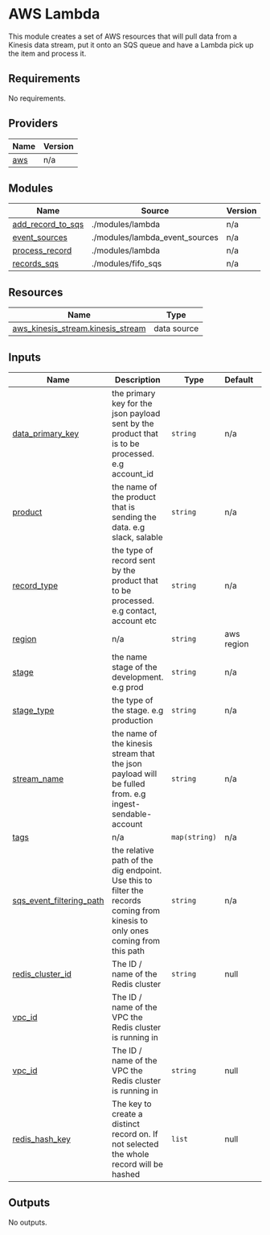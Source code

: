# AWS Lambda

This module creates a set of AWS resources that will pull data from a Kinesis data stream, put it onto an SQS queue and have a Lambda pick up the item and process it.

## Requirements

No requirements.

## Providers

| Name                                             | Version |
| ------------------------------------------------ | ------- |
| <a name="provider_aws"></a> [aws](#provider_aws) | n/a     |

## Modules

| Name                                                                                   | Source                         | Version |
| -------------------------------------------------------------------------------------- | ------------------------------ | ------- |
| <a name="module_add_record_to_sqs"></a> [add_record_to_sqs](#module_add_record_to_sqs) | ./modules/lambda               | n/a     |
| <a name="module_event_sources"></a> [event_sources](#module_event_sources)             | ./modules/lambda_event_sources | n/a     |
| <a name="module_process_record"></a> [process_record](#module_process_record)          | ./modules/lambda               | n/a     |
| <a name="module_records_sqs"></a> [records_sqs](#module_records_sqs)                   | ./modules/fifo_sqs             | n/a     |

## Resources

| Name                                                                                                                               | Type        |
| ---------------------------------------------------------------------------------------------------------------------------------- | ----------- |
| [aws_kinesis_stream.kinesis_stream](https://registry.terraform.io/providers/hashicorp/aws/latest/docs/data-sources/kinesis_stream) | data source |

## Inputs

| Name                                                                                                       | Description                                                                                                                  | Type          | Default    | Required |
| ---------------------------------------------------------------------------------------------------------- | ---------------------------------------------------------------------------------------------------------------------------- | ------------- | ---------- | :------: |
| <a name="input_data_primary_key"></a> [data_primary_key](#input_data_primary_key)                          | the primary key for the json payload sent by the product that is to be processed. e.g account_id                             | `string`      | n/a        |   yes    |
| <a name="input_product"></a> [product](#input_product)                                                     | the name of the product that is sending the data. e.g slack, salable                                                         | `string`      | n/a        |   yes    |
| <a name="input_record_type"></a> [record_type](#input_record_type)                                         | the type of record sent by the product that to be processed. e.g contact, account etc                                        | `string`      | n/a        |   yes    |
| <a name="input_region"></a> [region](#input_region)                                                        | n/a                                                                                                                          | `string`      | aws region |   yes    |
| <a name="input_stage"></a> [stage](#input_stage)                                                           | the name stage of the development. e.g prod                                                                                  | `string`      | n/a        |   yes    |
| <a name="input_stage_type"></a> [stage_type](#input_stage_type)                                            | the type of the stage. e.g production                                                                                        | `string`      | n/a        |   yes    |
| <a name="input_stream_name"></a> [stream_name](#input_stream_name)                                         | the name of the kinesis stream that the json payload will be fulled from. e.g ingest-sendable-account                        | `string`      | n/a        |   yes    |
| <a name="input_tags"></a> [tags](#input_tags)                                                              | n/a                                                                                                                          | `map(string)` | n/a        |   yes    |
| <a name="input_sqs_event_filtering_pathr"></a> [sqs_event_filtering_path](#input_sqs_event_filtering_path) | the relative path of the dig endpoint. Use this to filter the records coming from kinesis to only ones coming from this path | `string`      | n/a        |    no    |
| <a name="input_redis_cluster_id"></a> [redis_cluster_id](#input_redis_cluster_id)                          | The ID / name of the Redis cluster                                                                                           | `string`      | null       |    no    |
| <a name="input_vpc_id"></a> [vpc_id](#input_vpc_id)                                                        | The ID / name of the VPC the Redis cluster is running in
| <a name="input_vpc_id"></a> [vpc_id](#input_vpc_id)                                                        | The ID / name of the VPC the Redis cluster is running in                                                                     | `string`      | null       |    no    |                                                                     | `string`      | null       |    no    |
| <a name="input_redis_hash_key"></a> [redis_hash_key](#input_redis_hash_key)                                                        | The key to create a distinct record on. If not selected the whole record will be hashed                                                                    | `list`      | null       |    no    |                                                                     | `list`      | null       |    no    |





## Outputs

No outputs.
